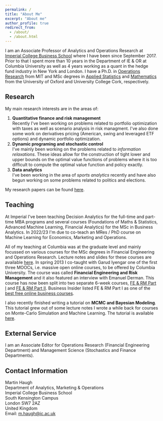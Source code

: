 ```yaml
---
permalink: /
title: "About Me"
excerpt: "About me"
author_profile: true
redirect_from: 
  - /about/
  - /about.html
---
```


I am an Associate Professor of Analytics and Operations Research at [Imperial College Business School](https://www.imperial.ac.uk/business-school/) where I have been since September 2017. Prior to that I spent more than 10 years in the Department of IE & OR at Columbia University as well as 4 years working as a quant  in the hedge fund industry in New York and London. I have a Ph.D. in [Operations Research](http://orc.mit.edu/) from MIT and MSc degrees in [Applied Statistics](https://www.stats.ox.ac.uk/) and [Mathematics](https://www.ucc.ie/en/matsci/) from the University of Oxford and University College Cork, respectively.

## Research
My main research interests are in the areas of:
1. **Quantitative finance and risk management**   <!--- <br/>  <font size = "-1"> </font>  --->   
    Recently I've been working on problems related to portfolio optimization with taxes as well as scenario analysis in risk managment. I've also done some work on derivatives pricing (American, swing and leveraged ETF options) and dynamic portfolio optimization. 
2. **Dynamic programing and stochastic control**  
    I've mainly been working on the problems related to _information relaxations_. These ideas allow for the construction of tight lower and upper bounds on the optimal value functions of problems where it is too difficult to compute the optimal value function and policy exactly. 
3. **Data analytics**     
   I've been working in the area of _sports analytics_ recently and have also begun working on some problems related to politics and elections. 

My research papers can be found [here](/publications).
## Teaching
At Imperial I've been teaching Decision Analytics for the full-time and part-time MBA programs and several courses (Foundations of Maths & Statistics, Advanced Machine Learning, Financial Analytics) for the MSc in Business Analytics. In 2022/23 I'm due to co-teach an MRes / PhD course on Machine Learning for Economics, Marketing and Operations.

All of my teaching at Columbia was at the graduate level and mainly focussed on various courses for the MSc degrees in Financial Engineering and Operations Research. Lecture notes and slides for these courses are available [here](/teaching). In spring 2013 I co-taught with Garud Iyengar one of the first three MOOCs, i.e. massive open online courses, to be offered by Columbia University. The course was called **Financial Engineering and Risk Management** and it also featured an interview with Emanuel Derman. This course has now been split into two separate 6-week courses, [FE & RM Part I](https://www.coursera.org/course/fe1) and [FE & RM Part II](https://www.coursera.org/course/fe2). Business Insider listed FE & RM Part I as one of the [best free online business courses](http://www.businessinsider.com/best-free-online-business-courses-2013-10?op=1). 
<!---
In 2013 I was also awarded the Columbia Engineering School Alumni Association’s Distinguished Faculty Teaching Award for excellence in teaching. In 2019 I received the Teaching Excellence Award for Core Module MBA teaching at Imperial College Business School.
--->

I also recently finished writing a tutorial on **MCMC and Bayesian Modeling**. This tutorial grew out of some lecture notes I wrote a while back for courses on Monte-Carlo Simulation and Machine Learning. The tutorial is available [here](https://papers.ssrn.com/sol3/papers.cfm?abstract_id=3759243).

## External Service
I am an Associate Editor for Operations Research (Financial Engineering Department) and Management Science (Stochastics and Finance Departments).

## Contact Information
Martin Haugh  
Department of Analytics, Marketing & Operations  
Imperial College Business School  
South Kensington Campus   
London SW7 2AZ  
United Kingdom          
Email: m.haugh@ic.ac.uk   
